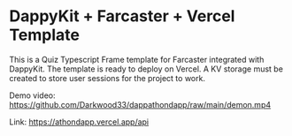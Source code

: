 # DappyKit + Farcaster + Vercel Template

This is a Quiz Typescript Frame template for Farcaster integrated with DappyKit. The template is ready to deploy on Vercel. A KV storage must be created to store user sessions for the project to work.

Demo video: https://github.com/Darkwood33/dappathondapp/raw/main/demon.mp4

Link: https://athondapp.vercel.app/api
